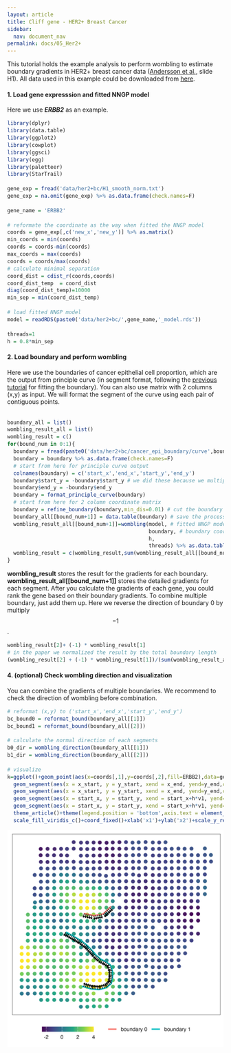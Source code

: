 ```yaml
---
layout: article
title: Cliff gene - HER2+ Breast Cancer
sidebar:
  nav: document_nav
permalink: docs/05_Her2+
---
```


This tutorial holds the example analysis to perform wombling to estimate boundary gradients in HER2+ breast cancer data ([Andersson et al.](https://www.nature.com/articles/s41467-021-26271-2), slide H1). All data used in this example could be downloaded from [here](https://drive.google.com/drive/folders/1yWfWj8m7QLnWHd4CSbEo72mplw07QF-x?usp=sharing).


#### 1. Load gene expresssion and fitted NNGP model

Here we use ***ERBB2*** as an example. 

```r
library(dplyr)
library(data.table)
library(ggplot2)
library(cowplot)
library(ggsci)
library(egg)
library(paletteer)
library(StarTrail)

gene_exp = fread('data/her2+bc/H1_smooth_norm.txt')
gene_exp = na.omit(gene_exp) %>% as.data.frame(check.names=F)

gene_name = 'ERBB2'

# reformate the coordinate as the way when fitted the NNGP model
coords = gene_exp[,c('new_x','new_y')] %>% as.matrix()
min_coords = min(coords)
coords = coords-min(coords)
max_coords = max(coords)
coords = coords/max(coords)
# calculate minimal separation
coord_dist = cdist_r(coords,coords)
coord_dist_temp  = coord_dist
diag(coord_dist_temp)=10000
min_sep = min(coord_dist_temp)

# load fitted NNGP model
model = readRDS(paste0('data/her2+bc/',gene_name,'_model.rds'))

threads=1
h = 0.8*min_sep
```

#### 2. Load boundary and perform wombling
Here we use the boundaries of cancer epithelial cell proportion, which are the output from principle curve (in segment format, following the [previous tutorial](04_DLPFC_boundary) for fitting the boundary). You can also use matrix with 2 columns (x,y) as input. We will format the segment of the curve using each pair of contiguous points.

```r

boundary_all = list()
wombling_result_all = list()
wombling_result = c()
for(bound_num in 0:1){
  boundary = fread(paste0('data/her2+bc/cancer_epi_boundary/curve',bound_num,'_points_all.txt'))
  boundary = boundary %>% as.data.frame(check.names=F)
  # start from here for principle curve output
  colnames(boundary) = c('start_x','end_x','start_y','end_y')
  boundary$start_y = -boundary$start_y # we did these because we multiply -1 to the y coord when fit boundary
  boundary$end_y = -boundary$end_y
  boundary = format_principle_curve(boundary)
  # start from here for 2 column coordinate matrix
  boundary = refine_boundary(boundary,min_dis=0.01) # cut the boundary segment into smaller segments for better estimate
  boundary_all[[bound_num+1]] = data.table(boundary) # save the processed boundary coordinates
  wombling_result_all[[bound_num+1]]=wombling(model, # fitted NNGP model
                                              boundary, # boundary coord
                                              h,
                                              threads) %>% as.data.table()
  wombling_result = c(wombling_result,sum(wombling_result_all[[bound_num+1]]$g_simpson))
}
```

**wombling_result** stores the result for the gradients for each boundary. **wombling_result_all[[bound_num+1]]** stores the detailed gradients for each segment. After you calculate the gradients of each gene, you could rank the gene based on their boundary gradients. To combine multiple boundary, just add them up. Here we reverse the direction of boundary 0 by multiply $$-1$$.

```r
wombling_result[2]+ (-1) * wombling_result[1]
# in the paper we normalized the result by the total boundary length
(wombling_result[2] + (-1) * wombling_result[1])/(sum(wombling_result_all[[1]]$u_len)+sum(wombling_result_all[[2]]$u_len))
```

#### 4. (optional) Check wombling direction and visualization
You can combine the gradients of multiple boundaries. We recommend to check the direction of wombling before combination.

```r
# reformat (x,y) to ('start_x','end_x','start_y','end_y')
bc_bound0 = reformat_bound(boundary_all[[1]])
bc_bound1 = reformat_bound(boundary_all[[2]])

# calculate the normal direction of each segments
b0_dir = wombling_direction(boundary_all[[1]])
b1_dir = wombling_direction(boundary_all[[2]])

# visualize
k=ggplot()+geom_point(aes(x=coords[,1],y=coords[,2],fill=ERBB2),data=gene_exp,shape=21,size=3,color='white')+
  geom_segment(aes(x = x_start, y = y_start, xend = x_end, yend=y_end,color='boundary 0'),lwd=1,data=bc_bound0,show.legend=TRUE)+
  geom_segment(aes(x = x_start, y = y_start, xend = x_end, yend=y_end,color='boundary 1'),lwd=1,data=bc_bound1,show.legend=TRUE)+
  geom_segment(aes(x = start_x, y = start_y, xend = start_x+h*v1, yend=start_y+h*v2),lwd=0.5,data=b0_dir,show.legend=FALSE,arrow =arrow(length = unit(0.01, "npc")))+
  geom_segment(aes(x = start_x, y = start_y, xend = start_x+h*v1, yend=start_y+h*v2),lwd=0.5,data=b1_dir,show.legend=FALSE,arrow =arrow(length = unit(0.01, "npc")))+
  theme_article()+theme(legend.position = 'bottom',axis.text = element_blank(),axis.ticks = element_blank(),legend.title = element_blank(),axis.title = element_blank())+
  scale_fill_viridis_c()+coord_fixed()+xlab('x1')+ylab('x2')+scale_y_reverse()
```

<p align="center">
<img src="doc_data/ERBB2_bd_dir.png" width="700">
</p>